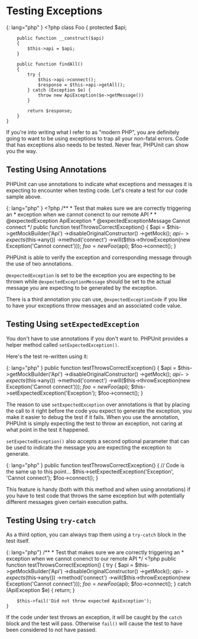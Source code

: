 # Testing Exceptions

{: lang="php" }
    <?php
    class Foo
    {
        protected $api;

        public function __construct($api)
        {
            $this->api = $api;
        }

        public function findAll()
        {
            try {
                $this->api->connect();
                $response = $this->api->getAll();
            } catch (Exception $e) {
                throw new ApiException($e->getMessage())
            }

            return $response;
        }
    }

If you're into writing what I refer to as "modern PHP", you are definitely
going to want to be using exceptions to trap all your non-fatal errors.
Code that has exceptions also needs to be tested. Never fear, PHPUnit can
show you the way.

## Testing Using Annotations 
PHPUnit can use annotations to indicate what exceptions and messages it
is expecting to encounter when testing code. Let's create a test for our
code sample above.

{: lang="php" }
    <?php
    /**
     * Test that makes sure we are correctly triggering an
     * exception when we cannot conenct to our remote API
     *
     * @expectedException ApiException
     * @expectedExceptionMessage Cannot connect
     */
    public function testThrowsCorrectException()
    {
        $api = $this->getMockBuilder('Api')
            ->disableOriginalConstructor()
            ->getMock();
        $api->expects($this->any())
            ->method('connect')
            ->will($this->throwException(new Exception('Cannot connect')));
        $foo = new Foo($api);
        $foo->connect();
    }

PHPUnit is able to verify the exception and corresponding message through the use
of two annotations.

`@expectedException` is set to be the exception you are expecting to be thrown
while `@expectedExceptionMessage` should be set to the actual message you
are expecting to be generated by the exception.

There is a third annotation you can use, `@expectedExceptionCode` if you like
to have your exceptions throw messages and an associated code value.

## Testing Using `setExpectedException`
You don't have to use annotations if you don't want to. PHPUnit provides a
helper method called `setExpectedException()`.

Here's the test re-written using it:

{: lang="php" }
    public function testThrowsCorrectException()
    {
        $api = $this->getMockBuilder('Api') 
            ->disableOriginalConstructor()
            ->getMock();
        $api->expects($this->any())
            ->method('connect')
            ->will($this->throwException(new Exception('Cannot connect')));
        $foo = new Foo($api);
        $this->setExpectedException('Exception');
        $foo->connect();
    }

The reason to use `setExpectedException` over annotations is that by placing
the call to it right before the code you expect to generate the exception, you
make it easier to debug the test if it fails. When you use the annotation,
PHPUnit is simply expecting the test to throw an exception, not caring at
what point in the test it happened.

`setExpectedException()` also accepts a second optional parameter that can
be used to indicate the message you are expecting the exception to generate.

{: lang="php" }
    public function testThrowsCorrectException()
    {
        // Code is the same up to this point...
        $this->setExpectedException('Exception', 'Cannot connect');
        $foo->connect();
    }
    
This feature is handy (both with this method and when using annotations)
if you have to test code that throws the same exception but with potentially
different messages given certain execution paths.

## Testing Using `try-catch`
As a third option, you can always trap them using a `try-catch` block in the
test itself.

{: lang="php"}
    /**
     * Test that makes sure we are correctly triggering an
     * exception when we cannot conenct to our remote API
     */
    <?php
    public function testThrowsCorrectException()
    {
        try {
            $api = $this->getMockBuilder('Api')
                ->disableOriginalConstructor()
                ->getMock();
            $api->expects($this->any())
                ->method('connect')
                ->will($this->throwException(new Exception('Cannot connect')));
            $foo = new Foo($api);
            $foo->connect();
        } catch (ApiException $e) {
            return;
        }

        $this->fail('Did not throw expected ApiException');
    }

If the code under test throws an exception, it will be caught by the `catch`
block and the test will pass. Otherwise `fail()` will cause the test to
have been considered to not have passed.
